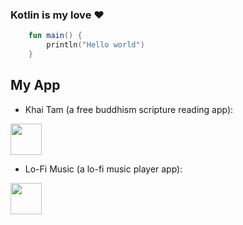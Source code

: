 ### Kotlin is my love :heart:

```kotlin
    fun main() {
        println("Hello world")
    }
```
## My App

- Khai Tam (a free buddhism scripture reading app):

[<img src="https://play.google.com/intl/en_us/badges/static/images/badges/en_badge_web_generic.png" height="50">](https://play.google.com/store/apps/details?id=com.phucynwa.khaitam)

- Lo-Fi Music (a lo-fi music player app):

[<img src="https://play.google.com/intl/en_us/badges/static/images/badges/en_badge_web_generic.png" height="50">](https://play.google.com/store/apps/details?id=com.phucynwa.nhac.lofi)
